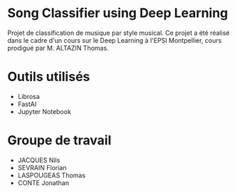 # Song Classifier using Deep Learning

Projet de classification de musique par style musical.
Ce projet a été réalisé dans le cadre d'un cours sur le Deep Learning à l'EPSI Montpellier, cours prodigué par M. ALTAZIN Thomas.

# Outils utilisés

- Librosa
- FastAI
- Jupyter Notebook

# Groupe de travail

- JACQUES Nils
- SEVRAIN Florian
- LASPOUGEAS Thomas
- CONTE Jonathan
